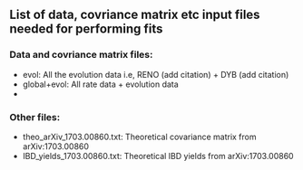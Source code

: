 ## List of data, covriance matrix etc input files needed for performing fits    

### Data and covriance matrix files:
- evol: All the evolution data i.e, RENO (add citation) + DYB (add citation)
- global+evol: All rate data + evolution data
- 

### Other files:
- theo_arXiv_1703.00860.txt: Theoretical covariance matrix from arXiv:1703.00860
- IBD_yields_1703.00860.txt: Theoretical IBD yields from arXiv:1703.00860
